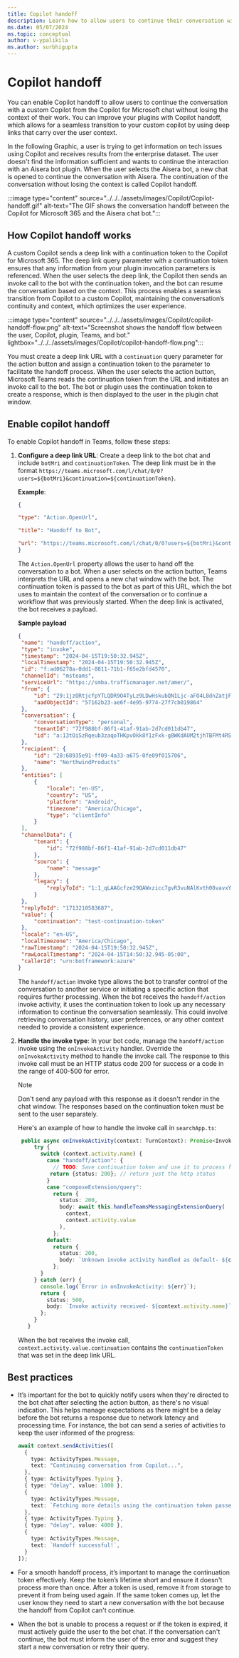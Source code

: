 ```yaml
---
title: Copilot handoff
description: Learn how to allow users to continue their conversation with custom copilots from the Copilot for Microsoft chat.
ms.date: 05/07/2024
ms.topic: conceptual
author: v-ypalikila
ms.author: surbhigupta
---
```


# Copilot handoff

You can enable Copilot handoff to allow users to continue the conversation with a custom Copilot from the Copilot for Microsoft chat without losing the context of their work. You can improve your plugins with Copilot handoff, which allows for a seamless transition to your custom copilot by using deep links that carry over the user context.

In the following Graphic, a user is trying to get information on tech issues using Copilot and receives results from the enterprise dataset. The user doesn't find the information sufficient and wants to continue the interaction with an Aisera bot plugin.​ When the user selects the Aisera bot, a new chat is opened to continue the conversation with Aisera. The continuation of the conversation without losing the context is called Copilot handoff.

:::image type="content" source="../../../assets/images/Copilot/Copilot-handoff.gif" alt-text="The GIF shows the conversation handoff between the Copilot for Microsoft 365 and the Aisera chat bot.":::

## How Copilot handoff works

A custom Copilot sends a deep link with a continuation token to the Copilot for Microsoft 365. The deep link query parameter with a continuation token ensures that any information from your plugin invocation parameters is referenced.  When the user selects the deep link, the Copilot then sends an invoke call to the bot with the continuation token, and the bot can resume the conversation based on the context. This process enables a seamless transition from Copilot to a custom Copilot, maintaining the conversation’s continuity and context, which optimizes the user experience.

:::image type="content" source="../../../assets/images/Copilot/copilot-handoff-flow.png" alt-text="Screenshot shows the handoff flow between the user, Copilot, plugin, Teams, and bot." lightbox="../../../assets/images/Copilot/copilot-handoff-flow.png":::

You must create a deep link URL with a `continuation` query parameter for the action button and assign a continuation token to the parameter to facilitate the handoff process. When the user selects the action button, Microsoft Teams reads the continuation token from the URL and initiates an invoke call to the bot. The bot or plugin uses the continuation token to create a response, which is then displayed to the user in the plugin chat window.

## Enable copilot handoff

To enable Copilot handoff in Teams, follow these steps:

1. **Configure a deep link URL**: Create a deep link to the bot chat and include `botMri` and `continuationToken`. The deep link must be in the format `https://teams.microsoft.com/l/chat/0/0?users=${botMri}&continuation=${continuationToken}`.

   **Example**:

   ```JSON
   { 

   "type": "Action.OpenUrl", 

   "title": "Handoff to Bot", 

   "url": "https://teams.microsoft.com/l/chat/0/0?users=${botMri}&continuation=${continuationToken}" 
   }
   ```

   The `Action.OpenUrl` property allows the user to hand off the conversation to a bot. When a user selects on the action button, Teams interprets the URL and opens a new chat window with the bot. The continuation token is passed to the bot as part of this URL, which the bot uses to maintain the context of the conversation or to continue a workflow that was previously started. When the deep link is activated, the bot receives a payload.

   **Sample payload**

   ```json
   { 
    "name": "handoff/action", 
    "type": "invoke", 
    "timestamp": "2024-04-15T19:50:32.945Z", 
    "localTimestamp": "2024-04-15T19:50:32.945Z", 
    "id": "f:ad06278a-0dd1-8811-71b1-f65e2bfd4570", 
    "channelId": "msteams", 
    "serviceUrl": "https://smba.trafficmanager.net/amer/", 
    "from": { 
        "id": "29:1jzORtjcfpYTLQDR9O4TyLz9LDwHskubQN1Ljc-aFO4L8dnZatjFpSw1PCGa-Mm-Jo4uLp67Lvekcjq2hkPoxdA", 
        "aadObjectId": "57162b23-ae6f-4e95-9774-27f7cb019864" 
    }, 
    "conversation": { 
        "conversationType": "personal", 
        "tenantId": "72f988bf-86f1-41af-91ab-2d7cd011db47", 
        "id": "a:13tOiSzRqeub3zaqoTHKpvOkk8Y1zFxk-g8WKdAUM2tjhTBFMt4RSuL8YWi7uwFNBmbxsyzYYktJEyfimYXYiEoplQ34aJs1y8trDb7EIcG09xOjSUieHVzFZ2b8tkagZ" 
    }, 
    "recipient": { 
        "id": "28:68935e91-ff09-4a33-a675-0fe09f015706", 
        "name": "NorthwindProducts" 
    }, 
    "entities": [ 
        { 
            "locale": "en-US", 
            "country": "US", 
            "platform": "Android", 
            "timezone": "America/Chicago", 
            "type": "clientInfo" 
        } 
    ], 
    "channelData": { 
        "tenant": { 
            "id": "72f988bf-86f1-41af-91ab-2d7cd011db47" 
        }, 
        "source": { 
            "name": "message" 
        }, 
        "legacy": { 
            "replyToId": "1:1_qLAAGcfze29QAWxzicc7gvR3vuNAlKvth08vavxYYs" 
        } 
    }, 
    "replyToId": "1713210583687", 
    "value": { 
        "continuation": "test-continuation-token" 
    }, 
    "locale": "en-US", 
    "localTimezone": "America/Chicago", 
    "rawTimestamp": "2024-04-15T19:50:32.945Z", 
    "rawLocalTimestamp": "2024-04-15T14:50:32.945-05:00", 
    "callerId": "urn:botframework:azure" 
   }
   ```

   The `handoff/action` invoke type allows the bot to transfer control of the conversation to another service or initiating a specific action that requires further processing. When the bot receives the `handoff/action` invoke activity, it uses the continuation token to look up any necessary information to continue the conversation seamlessly. This could involve retrieving conversation history, user preferences, or any other context needed to provide a consistent experience.

1. **Handle the invoke type**: In your bot code, manage the `handoff/action` invoke using the `onInvokeActivity` handler. Override the `onInvokeActivity` method to handle the invoke call. The response to this invoke call must be an HTTP status code 200 for success or a code in the range of 400-500 for error.

   > [!NOTE]
   > Don't send any payload with this response as it doesn't render in the chat window. The responses based on the continuation token must be sent to the user separately.

   Here's an example of how to handle the invoke call in `searchApp.ts`:

   ```typescript
    public async onInvokeActivity(context: TurnContext): Promise<InvokeResponse> {
        try {
          switch (context.activity.name) {
            case "handoff/action": {
              // TODO: Save continuation token and use it to process final response to user later
             return {status: 200}; // return just the http status
            }
            case "composeExtension/query":
              return {
                status: 200,
                body: await this.handleTeamsMessagingExtensionQuery(
                  context,
                  context.activity.value
                ),
              };
            default:
              return {
                status: 200,
                body: `Unknown invoke activity handled as default- ${context.activity.name}`,
              };
          }
        } catch (err) {
          console.log(`Error in onInvokeActivity: ${err}`);
          return {
            status: 500,
            body: `Invoke activity received- ${context.activity.name}`,
          };
        }
      }
   ```

   When the bot receives the invoke call, `context.activity.value.continuation` contains the `continuationToken` that was set in the deep link URL.

## Best practices

* It’s important for the bot to quickly notify users when they're directed to the bot chat after selecting the action button, as there's no visual indication. This helps manage expectations as there might be a delay before the bot returns a response due to network latency and processing time. For instance, the bot can send a series of activities to keep the user informed of the progress:

    ```typescript
    await context.sendActivities([
      {
        type: ActivityTypes.Message,
        text: "Continuing conversation from Copilot...",
      },
      { type: ActivityTypes.Typing },
      { type: "delay", value: 1000 },
      {
        type: ActivityTypes.Message,
        text: `Fetching more details using the continuation token passed: ${continuationToken}`,
      },
      { type: ActivityTypes.Typing },
      { type: "delay", value: 4000 },
      {
        type: ActivityTypes.Message,
        text: `Handoff successful!`,
      }
    ]);
    
    ```

* For a smooth handoff process, it’s important to manage the continuation token effectively. Keep the token’s lifetime short and ensure it doesn't process more than once. After a token is used, remove it from storage to prevent it from being used again. If the same token comes up, let the user know they need to start a new conversation with the bot because the handoff from Copilot can't continue.

* When the bot is unable to process a request or if the token is expired, it must actively guide the user to the bot chat. If the conversation can't continue, the bot must inform the user of the error and suggest they start a new conversation or retry their query.

